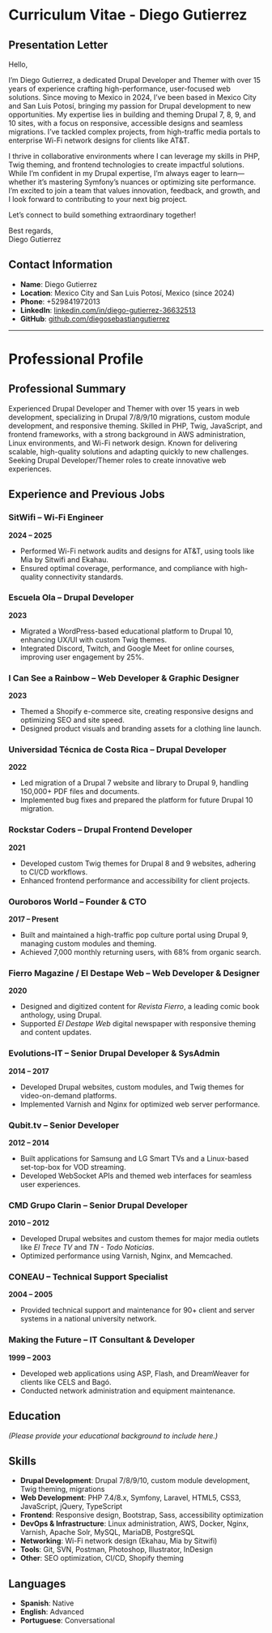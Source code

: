 # Curriculum Vitae - Diego Gutierrez

## Presentation Letter

Hello,

I’m Diego Gutierrez, a dedicated Drupal Developer and Themer with over 15 years of experience crafting high-performance, user-focused web solutions. Since moving to Mexico in 2024, I’ve been based in Mexico City and San Luis Potosí, bringing my passion for Drupal development to new opportunities. My expertise lies in building and theming Drupal 7, 8, 9, and 10 sites, with a focus on responsive, accessible designs and seamless migrations. I’ve tackled complex projects, from high-traffic media portals to enterprise Wi-Fi network designs for clients like AT&T.

I thrive in collaborative environments where I can leverage my skills in PHP, Twig theming, and frontend technologies to create impactful solutions. While I’m confident in my Drupal expertise, I’m always eager to learn—whether it’s mastering Symfony’s nuances or optimizing site performance. I’m excited to join a team that values innovation, feedback, and growth, and I look forward to contributing to your next big project.

Let’s connect to build something extraordinary together!

Best regards,  
Diego Gutierrez

## Contact Information
- **Name**: Diego Gutierrez
- **Location**: Mexico City and San Luis Potosí, Mexico (since 2024)
- **Phone**: +529841972013
- **LinkedIn**: [linkedin.com/in/diego-gutierrez-36632513](https://www.linkedin.com/in/diego-gutierrez-36632513)
- **GitHub**: [github.com/diegosebastiangutierrez](https://github.com/diegosebastiangutierrez)

---

# Professional Profile

## Professional Summary
Experienced Drupal Developer and Themer with over 15 years in web development, specializing in Drupal 7/8/9/10 migrations, custom module development, and responsive theming. Skilled in PHP, Twig, JavaScript, and frontend frameworks, with a strong background in AWS administration, Linux environments, and Wi-Fi network design. Known for delivering scalable, high-quality solutions and adapting quickly to new challenges. Seeking Drupal Developer/Themer roles to create innovative web experiences.

## Experience and Previous Jobs

### SitWifi – Wi-Fi Engineer
**2024 – 2025**  
- Performed Wi-Fi network audits and designs for AT&T, using tools like Mia by Sitwifi and Ekahau.  
- Ensured optimal coverage, performance, and compliance with high-quality connectivity standards.

### Escuela Ola – Drupal Developer
**2023**  
- Migrated a WordPress-based educational platform to Drupal 10, enhancing UX/UI with custom Twig themes.  
- Integrated Discord, Twitch, and Google Meet for online courses, improving user engagement by 25%.

### I Can See a Rainbow – Web Developer & Graphic Designer
**2023**  
- Themed a Shopify e-commerce site, creating responsive designs and optimizing SEO and site speed.  
- Designed product visuals and branding assets for a clothing line launch.

### Universidad Técnica de Costa Rica – Drupal Developer
**2022**  
- Led migration of a Drupal 7 website and library to Drupal 9, handling 150,000+ PDF files and documents.  
- Implemented bug fixes and prepared the platform for future Drupal 10 migration.

### Rockstar Coders – Drupal Frontend Developer
**2021**  
- Developed custom Twig themes for Drupal 8 and 9 websites, adhering to CI/CD workflows.  
- Enhanced frontend performance and accessibility for client projects.

### Ouroboros World – Founder & CTO
**2017 – Present**  
- Built and maintained a high-traffic pop culture portal using Drupal 9, managing custom modules and theming.  
- Achieved 7,000 monthly returning users, with 68% from organic search.

### Fierro Magazine / El Destape Web – Web Developer & Designer
**2020**  
- Designed and digitized content for *Revista Fierro*, a leading comic book anthology, using Drupal.  
- Supported *El Destape Web* digital newspaper with responsive theming and content updates.

### Evolutions-IT – Senior Drupal Developer & SysAdmin
**2014 – 2017**  
- Developed Drupal websites, custom modules, and Twig themes for video-on-demand platforms.  
- Implemented Varnish and Nginx for optimized web server performance.

### Qubit.tv – Senior Developer
**2012 – 2014**  
- Built applications for Samsung and LG Smart TVs and a Linux-based set-top-box for VOD streaming.  
- Developed WebSocket APIs and themed web interfaces for seamless user experiences.

### CMD Grupo Clarin – Senior Drupal Developer
**2010 – 2012**  
- Developed Drupal websites and custom themes for major media outlets like *El Trece TV* and *TN - Todo Noticias*.  
- Optimized performance using Varnish, Nginx, and Memcached.

### CONEAU – Technical Support Specialist
**2004 – 2005**  
- Provided technical support and maintenance for 90+ client and server systems in a national university network.

### Making the Future – IT Consultant & Developer
**1999 – 2003**  
- Developed web applications using ASP, Flash, and DreamWeaver for clients like CELS and Bagó.  
- Conducted network administration and equipment maintenance.

## Education
*(Please provide your educational background to include here.)*

## Skills
- **Drupal Development**: Drupal 7/8/9/10, custom module development, Twig theming, migrations
- **Web Development**: PHP 7.4/8.x, Symfony, Laravel, HTML5, CSS3, JavaScript, jQuery, TypeScript
- **Frontend**: Responsive design, Bootstrap, Sass, accessibility optimization
- **DevOps & Infrastructure**: Linux administration, AWS, Docker, Nginx, Varnish, Apache Solr, MySQL, MariaDB, PostgreSQL
- **Networking**: Wi-Fi network design (Ekahau, Mia by Sitwifi)
- **Tools**: Git, SVN, Postman, Photoshop, Illustrator, InDesign
- **Other**: SEO optimization, CI/CD, Shopify theming

## Languages
- **Spanish**: Native
- **English**: Advanced
- **Portuguese**: Conversational
